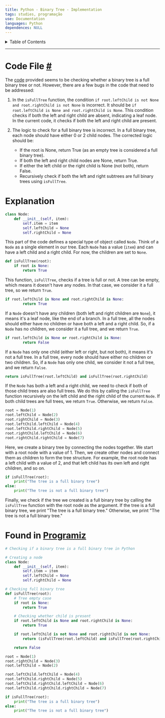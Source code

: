 ```yaml
---
title: Python - Binary Tree - Implementation
tags: studies, programação
use: Documentation
languages: Python
dependences: NULL
---
```


<details> <summary>Table of Contents</summary>

- [Code File #](#code-file-)
- [Explanation](#explanation)
- [Found in Programiz](#found-in-programiz)

</details>

---

# Code File [#](./code/binary_tree.py)

The [code](#found-in-programiz) provided seems to be checking whether a binary tree is a full binary tree or not. However, there are a few bugs in the code that need to be addressed:

1.  In the `isFullTree` function, the condition `if root.leftChild is not None and root.rightChild is not None` is incorrect. It should be `if root.leftChild is None and root.rightChild is None`. This condition checks if both the left and right child are absent, indicating a leaf node. In the current code, it checks if both the left and right child are present.
    
2.  The logic to check for a full binary tree is incorrect. In a full binary tree, each node should have either 0 or 2 child nodes. The corrected logic should be:
    
    -   If the root is None, return True (as an empty tree is considered a full binary tree).
    -   If both the left and right child nodes are None, return True.
    -   If either the left child or the right child is None (not both), return False.
    -   Recursively check if both the left and right subtrees are full binary trees using `isFullTree`.


# Explanation

```python
class Node:
    def __init__(self, item):
        self.item = item
        self.leftChild = None
        self.rightChild = None
```

This part of the code defines a special type of object called `Node`. Think of a `Node` as a single element in our tree. Each `Node` has a value (`item`) and can have a left child and a right child. For now, the children are set to `None`.

```python
def isFullTree(root):
    if root is None:
        return True
```

This function, `isFullTree`, checks if a tree is full or not. A tree can be empty, which means it doesn't have any nodes. In that case, we consider it a full tree, so we return `True`.

```python
if root.leftChild is None and root.rightChild is None:
        return True
```

If a `Node` doesn't have any children (both left and right children are `None`), it means it's a leaf node, like the end of a branch. In a full tree, all the nodes should either have no children or have both a left and a right child. So, if a `Node` has no children, we consider it a full tree, and we return `True`.

```python
if root.leftChild is None or root.rightChild is None:
        return False
```

If a `Node` has only one child (either left or right, but not both), it means it's not a full tree. In a full tree, every node should have either no children or two children. So, if a `Node` has only one child, we consider it not a full tree, and we return `False`.

```python
return isFullTree(root.leftChild) and isFullTree(root.rightChild)
```

If the `Node` has both a left and a right child, we need to check if both of those child trees are also full trees. We do this by calling the `isFullTree` function recursively on the left child and the right child of the current `Node`. If both child trees are full trees, we return `True`. Otherwise, we return `False`.

```python
root = Node(1)
root.leftChild = Node(2)
root.rightChild = Node(3)
root.leftChild.leftChild = Node(4)
root.leftChild.rightChild = Node(5)
root.rightChild.leftChild = Node(6)
root.rightChild.rightChild = Node(7)
```

Here, we create a binary tree by connecting the nodes together. We start with a root node with a value of 1. Then, we create other nodes and connect them as children to form the tree structure. For example, the root node has a left child with a value of 2, and that left child has its own left and right children, and so on.

```python
if isFullTree(root):
    print("The tree is a full binary tree")
else:
    print("The tree is not a full binary tree")
```

Finally, we check if the tree we created is a full binary tree by calling the `isFullTree` function with the root node as the argument. If the tree is a full binary tree, we print "The tree is a full binary tree." Otherwise, we print "The tree is not a full binary tree."

# Found in [Programiz](https://www.programiz.com/dsa/full-binary-tree#python-code)

```python
# Checking if a binary tree is a full binary tree in Python

# Creating a node
class Node:
    def __init__(self, item):
        self.item = item
        self.leftChild = None
        self.rightChild = None

# Checking full binary tree
def isFullTree(root):
    # Tree empty case
    if root is None:
        return True

    # Checking whether child is present
    if root.leftChild is None and root.rightChild is None:
        return True

    if root.leftChild is not None and root.rightChild is not None:
        return (isFullTree(root.leftChild) and isFullTree(root.rightChild))

    return False

root = Node(1)
root.rightChild = Node(3)
root.leftChild = Node(2)

root.leftChild.leftChild = Node(4)
root.leftChild.rightChild = Node(5)
root.leftChild.rightChild.leftChild = Node(6)
root.leftChild.rightChild.rightChild = Node(7)

if isFullTree(root):
    print("The tree is a full binary tree")
else:
    print("The tree is not a full binary tree")
```